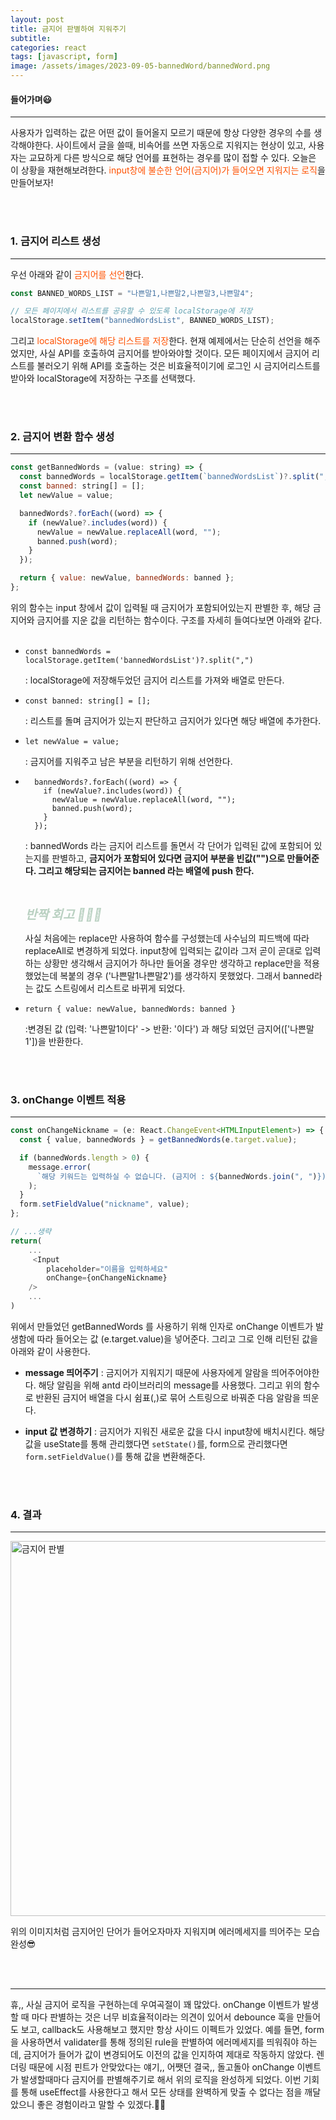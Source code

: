 ```yaml
---
layout: post
title: 금지어 판별하여 지워주기
subtitle:
categories: react
tags: [javascript, form]
image: /assets/images/2023-09-05-bannedWord/bannedWord.png
---
```


#### 들어가며😃

---

사용자가 입력하는 값은 어떤 값이 들어올지 모르기 때문에 항상 다양한 경우의 수를 생각해야한다. 사이트에서 글을 쓸때, 비속어를 쓰면 자동으로 지워지는 현상이 있고, 사용자는 교묘하게 다른 방식으로 해당 언어를 표현하는 경우를 많이 접할 수 있다. 오늘은 이 상황을 재현해보려한다. <span style="color: #ff5100;">input창에 불순한 언어(금지어)가 들어오면 지워지는 로직</span>을 만들어보자!

<br/><br/>

### 1. 금지어 리스트 생성

---

우선 아래와 같이 <span style="color: #ff5100;">금지어를 선언</span>한다.

```javascript
const BANNED_WORDS_LIST = "나쁜말1,나쁜말2,나쁜말3,나쁜말4";

// 모든 페이지에서 리스트를 공유할 수 있도록 localStorage에 저장
localStorage.setItem("bannedWordsList", BANNED_WORDS_LIST);
```

그리고 <span style="color: #ff5100;">localStorage에 해당 리스트를 저장</span>한다. 현재 예제에서는 단순히 선언을 해주었지만, 사실 API를 호출하여 금지어를 받아와야할 것이다. 모든 페이지에서 금지어 리스트를 불러오기 위해 API를 호출하는 것은 비효율적이기에 로그인 시 금지어리스트를 받아와 localStorage에 저장하는 구조를 선택했다.

<br/><br/>

### 2. 금지어 변환 함수 생성

---

```javascript
const getBannedWords = (value: string) => {
  const bannedWords = localStorage.getItem(`bannedWordsList`)?.split(",");
  const banned: string[] = [];
  let newValue = value;

  bannedWords?.forEach((word) => {
    if (newValue?.includes(word)) {
      newValue = newValue.replaceAll(word, "");
      banned.push(word);
    }
  });

  return { value: newValue, bannedWords: banned };
};
```

위의 함수는 input 창에서 값이 입력될 때 금지어가 포함되어있는지 판별한 후, 해당 금지어와 금지어를 지운 값을 리턴하는 함수이다. 구조를 자세히 들여다보면 아래와 같다.  
<br/>

- `const bannedWords = localStorage.getItem('bannedWordsList')?.split(",")`

  : localStorage에 저장해두었던 금지어 리스트를 가져와 배열로 만든다.

- `const banned: string[] = [];`

  : 리스트를 돌며 금지어가 있는지 판단하고 금지어가 있다면 해당 배열에 추가한다.

- `let newValue = value;`

  : 금지어를 지워주고 남은 부분을 리턴하기 위해 선언한다.

- ```
    bannedWords?.forEach((word) => {
      if (newValue?.includes(word)) {
        newValue = newValue.replaceAll(word, "");
        banned.push(word);
      }
    });
  ```

  : bannedWords 라는 금지어 리스트를 돌면서 각 단어가 입력된 값에 포함되어 있는지를 판별하고, **금지어가 포함되어 있다면 금지어 부분을 빈값("")으로 만들어준다. 그리고 해당되는 금지어는 banned 라는 배열에 push 한다.**

  <br/>

  <em style='font-size: 20px; color: #BAD1C2; font-weight: bold;'>반짝 회고 🤷🏻‍♀️</em>

  사실 처음에는 replace만 사용하여 함수를 구성했는데 사수님의 피드백에 따라 replaceAll로 변경하게 되었다. input창에 입력되는 값이라 그저 곧이 곧대로 입력하는 상황만 생각해서 금지어가 하나만 들어올 경우만 생각하고 replace만을 적용했었는데 복붙의 경우 ('나쁜말1나쁜말2')를 생각하지 못했었다. 그래서 banned라는 값도 스트링에서 리스트로 바뀌게 되었다.

- `return { value: newValue, bannedWords: banned }`

  :변경된 값 (입력: '나쁜말1이다' -> 반환: '이다') 과 해당 되었던 금지어(['나쁜말1'])을 반환한다.

<br/><br/>

### 3. onChange 이벤트 적용

---

```javascript
const onChangeNickname = (e: React.ChangeEvent<HTMLInputElement>) => {
  const { value, bannedWords } = getBannedWords(e.target.value);

  if (bannedWords.length > 0) {
    message.error(
      `해당 키워드는 입력하실 수 없습니다. (금지어 : ${bannedWords.join(", ")})`
    );
  }
  form.setFieldValue("nickname", value);
};

// ...생략
return(
    ...
     <Input
        placeholder="이름을 입력하세요"
        onChange={onChangeNickname}
    />
    ...
)
```

위에서 만들었던 getBannedWords 를 사용하기 위해 인자로 onChange 이벤트가 발생함에 따라 들어오는 값 (e.target.value)을 넣어준다. 그리고 그로 인해 리턴된 값을 아래와 같이 사용한다.

- **message 띄어주기**
  : 금지어가 지워지기 때문에 사용자에게 알람을 띄어주어야한다. 해당 알림을 위해 antd 라이브러리의 message를 사용했다. 그리고 위의 함수로 반환된 금지어 배열을 다시 쉼표(,)로 묶어 스트링으로 바꿔준 다음 알람을 띄운다.

- **input 값 변경하기**
  : 금지어가 지워진 새로운 값을 다시 input창에 배치시킨다. 해당 값을 useState를 통해 관리했다면 `setState()`를, form으로 관리했다면 `form.setFieldValue()`를 통해 값을 변환해준다.

<br/><br/>

### 4. 결과

---

<img width="600" alt="금지어 판별" src="https://github.com/ju-ju2/ju-ju2.github.io/assets/71650663/8b093558-5f67-4700-90da-07d8d529a685">

<br/>

위의 이미지처럼 금지어인 단어가 들어오자마자 지워지며 에러메세지를 띄어주는 모습 완성😎

<br/><br/>

---

휴,, 사실 금지어 로직을 구현하는데 우여곡절이 꽤 많았다. onChange 이벤트가 발생할 때 마다 판별하는 것은 너무 비효율적이라는 의견이 있어서 debounce 훅을 만들어도 보고, callback도 사용해보고 했지만 항상 사이드 이펙트가 있었다. 예를 들면, form을 사용하면서 validater를 통해 정의된 rule을 판별하여 에러메세지를 띄워줘야 하는데, 금지어가 들어가 값이 변경되어도 이전의 값을 인지하여 제대로 작동하지 않았다. 렌더링 때문에 시점 핀트가 안맞았다는 얘기,, 어쨋던 결국,, 돌고돌아 onChange 이벤트가 발생할때마다 금지어를 판별해주기로 해서 위의 로직을 완성하게 되었다. 이번 기회를 통해 useEffect를 사용한다고 해서 모든 상태를 완벽하게 맞출 수 없다는 점을 깨달았으니 좋은 경험이라고 말할 수 있겠다.🥲🚀
